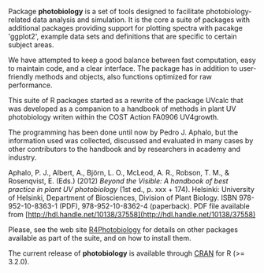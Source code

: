 Package __photobiology__ is a set of tools designed to facilitate photobiology-related data analysis and simulation. It is the core a suite of packages with additional packages providing support for plotting spectra with pacakge 'ggplot2', example data sets and definitions that are specific to certain subject areas.

We have attempted to keep a good balance between fast computation, easy to maintain code, and a clear interface. The package has in addition to user-friendly methods and objects, also functions optimized for raw performance.

This suite of R packages started as a rewrite of the package UVcalc that was developed as a companion to a handbook of methods in plant UV photobiology writen within the COST Action FA0906 UV4growth. 

The programming has been done until now by Pedro J. Aphalo, but the information used was collected, discussed and evaluated in many cases by other contributors to the handbook and by researchers in academy and industry.

Aphalo, P. J., Albert, A., Björn, L. O., McLeod, A. R., Robson, T. M., & Rosenqvist, E. (Eds.) (2012) _Beyond the Visible: A handbook of best practice in plant UV photobiology_ (1st ed., p. xxx + 174). Helsinki: University of Helsinki, Department of Biosciences, Division of Plant Biology. ISBN 978-952-10-8363-1 (PDF), 978-952-10-8362-4 (paperback). PDF file available from [http://hdl.handle.net/10138/37558](http://hdl.handle.net/10138/37558)

Please, see the web site [R4Photobiology](http://www.r4photobiology.info) for details on other packages available as part of the suite, and on how to install them.

The current release of __photobiology__ is available through [CRAN](https://cran.r-project.org/package=photobiology) 
for R (>= 3.2.0). 
